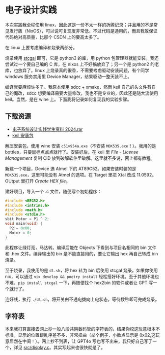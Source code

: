 # 电子设计实践

本次实践我全程使用 linux，因此这是一份不太一样的折腾记录；并且用的不是常见发行版（NixOS），可以说可复现度非常低。不过代码是通用的，而且我敢保证代码绝对高质量，比那个 CSDN 上的要高太多了。

在 linux 上要考虑编译和烧录两部分。

烧录使用 [stcgal](https://github.com/grigorig/stcgal) 即可，它是 python3 的库，用 python 包管理器就能安装。我还尝试过一个要自己编的 C 库，在 nixos 上不好搞放弃了；另一个是 python2 的老库，也放弃了。linux 上烧录真的很香，不需要考虑驱动安装问题，有个同学 windows 服务禁用里 Device Manager，结果驱动一整天装不上。

编译就要麻烦许多了。我原本使用 sdcc + xmake，然而 keil 自己的头文件有自己的魔改，sdcc 想要编译需要大量修改，我也不是专业的，因此还是随大流使用 keil。当然，是在 wine 上。下面我将记录如何复现我的实验步骤。

## 下载资源

- [电子系统设计实践学生资料 2024.rar](https://cs.e.ecust.edu.cn/download/1d6453ca711af86c0b6a265c9d6416f4)
- [keil 安装包](https://cs.e.ecust.edu.cn/download/a92b89ce8b058019c770c905c0dfe2aa)

解压安装包，使用 wine 安装 `c51v954a.exe`（不安装 `MDK535.exe`！）。我用的是 bottles，只要鼠标点点点就行了。安装好后，在 keil 里 _File - License Management_ 复制 CID 放到破解软件里破解。这里就不多说，网上都有教程。

新建一个项目，Device 选 Atmel 下的 AT89C52。如果安装时装的是 `MDK535.exe`，这里可能没有 Atmel 的选项。在 Target 里把 Xtal 改成 11.0592。OUtput 里打开 _Create HEX file_。

建好项目，导入一个 .c 文件，随便写个初始程序：

```c
#include <REG52.H>
#include <intrins.h>
#include <math.h>
#include <stdio.h>
sbit Motor = P1 ^ 2;
void main(void) {
  P2 = 0x00;
  Motor = 0;
}
```

此程序让绿灯亮，马达转。编译后能在 Objects 下看到与项目名相同的 bin 文件和 .hex 文件。编译输出的 bin 是不能直接用的，要让它输出 hex 再自己转成 bin 烧录。

至于烧录，我使用的是 `dl.sh`，将 hex 转为 bin 后使用 stcgal 烧录。如果你使用 nix，可以通过 `nix develop && poetry install` 轻松搭好环境。至于其他环境也不难，`pip install stcgal` 一下，再随便找个 hex2bin 的软件或者让 GPT 写一个就行了。

连好线，执行 `./dl.sh`，将开关由不通电拨向上电状态，等待数秒即可完成烧录。

## 字符表

本来我打算直接去网上抄一般八段共阴数码管的字符表的，结果你校这玩意根本不标准，显示的位置跟乱序差不多，非常扭曲（举个例子，小数点显示是 0x02,这玩意居然在中间！）。网上抄不到表，让 GPT4o 写也写不出来，我只好自己写了一个，详见 [src/display.c](./src/display.c)。其实写起来也很快就是了。
